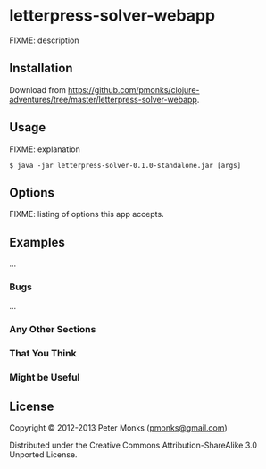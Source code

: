 # letterpress-solver-webapp

FIXME: description

## Installation

Download from https://github.com/pmonks/clojure-adventures/tree/master/letterpress-solver-webapp.

## Usage

FIXME: explanation

    $ java -jar letterpress-solver-0.1.0-standalone.jar [args]

## Options

FIXME: listing of options this app accepts.

## Examples

...

### Bugs

...

### Any Other Sections
### That You Think
### Might be Useful

## License

Copyright © 2012-2013 Peter Monks (pmonks@gmail.com)

Distributed under the Creative Commons Attribution-ShareAlike 3.0 Unported License.
